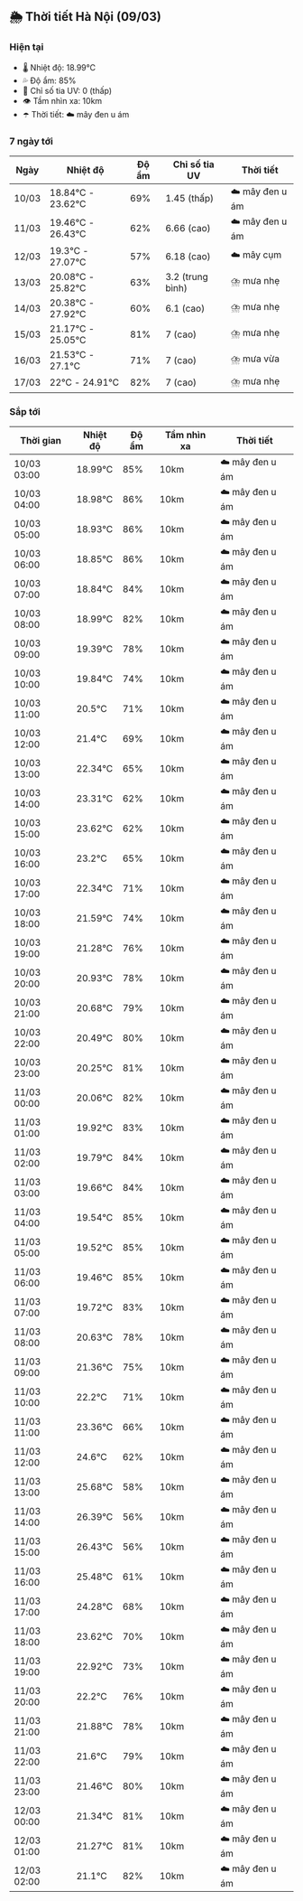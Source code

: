 ## 🌦️ Thời tiết Hà Nội (09/03)

### Hiện tại

- 🌡️ Nhiệt độ: 18.99℃
- 💦 Độ ẩm: 85%
- 🌟 Chỉ số tia UV: 0 (thấp)
- 👁️ Tầm nhìn xa: 10km
- ☂️ Thời tiết: ☁️ mây đen u ám

### 7 ngày tới

| Ngày | Nhiệt độ | Độ ẩm | Chỉ số tia UV | Thời tiết |
| --- | --- | --- | --- | --- |
| 10/03 | 18.84℃ - 23.62℃ | 69% | 1.45 (thấp) | ☁️ mây đen u ám |
| 11/03 | 19.46℃ - 26.43℃ | 62% | 6.66 (cao) | ☁️ mây đen u ám |
| 12/03 | 19.3℃ - 27.07℃ | 57% | 6.18 (cao) | ☁️ mây cụm |
| 13/03 | 20.08℃ - 25.82℃ | 63% | 3.2 (trung bình) | ⛈️ mưa nhẹ |
| 14/03 | 20.38℃ - 27.92℃ | 60% | 6.1 (cao) | ⛈️ mưa nhẹ |
| 15/03 | 21.17℃ - 25.05℃ | 81% | 7 (cao) | ⛈️ mưa nhẹ |
| 16/03 | 21.53℃ - 27.1℃ | 71% | 7 (cao) | ⛈️ mưa vừa |
| 17/03 | 22℃ - 24.91℃ | 82% | 7 (cao) | ⛈️ mưa nhẹ |

### Sắp tới

| Thời gian | Nhiệt độ | Độ ẩm | Tầm nhìn xa | Thời tiết |
| --- | --- | --- | --- | --- |
| 10/03 03:00 | 18.99℃ | 85% | 10km | ☁️ mây đen u ám |
| 10/03 04:00 | 18.98℃ | 86% | 10km | ☁️ mây đen u ám |
| 10/03 05:00 | 18.93℃ | 86% | 10km | ☁️ mây đen u ám |
| 10/03 06:00 | 18.85℃ | 86% | 10km | ☁️ mây đen u ám |
| 10/03 07:00 | 18.84℃ | 84% | 10km | ☁️ mây đen u ám |
| 10/03 08:00 | 18.99℃ | 82% | 10km | ☁️ mây đen u ám |
| 10/03 09:00 | 19.39℃ | 78% | 10km | ☁️ mây đen u ám |
| 10/03 10:00 | 19.84℃ | 74% | 10km | ☁️ mây đen u ám |
| 10/03 11:00 | 20.5℃ | 71% | 10km | ☁️ mây đen u ám |
| 10/03 12:00 | 21.4℃ | 69% | 10km | ☁️ mây đen u ám |
| 10/03 13:00 | 22.34℃ | 65% | 10km | ☁️ mây đen u ám |
| 10/03 14:00 | 23.31℃ | 62% | 10km | ☁️ mây đen u ám |
| 10/03 15:00 | 23.62℃ | 62% | 10km | ☁️ mây đen u ám |
| 10/03 16:00 | 23.2℃ | 65% | 10km | ☁️ mây đen u ám |
| 10/03 17:00 | 22.34℃ | 71% | 10km | ☁️ mây đen u ám |
| 10/03 18:00 | 21.59℃ | 74% | 10km | ☁️ mây đen u ám |
| 10/03 19:00 | 21.28℃ | 76% | 10km | ☁️ mây đen u ám |
| 10/03 20:00 | 20.93℃ | 78% | 10km | ☁️ mây đen u ám |
| 10/03 21:00 | 20.68℃ | 79% | 10km | ☁️ mây đen u ám |
| 10/03 22:00 | 20.49℃ | 80% | 10km | ☁️ mây đen u ám |
| 10/03 23:00 | 20.25℃ | 81% | 10km | ☁️ mây đen u ám |
| 11/03 00:00 | 20.06℃ | 82% | 10km | ☁️ mây đen u ám |
| 11/03 01:00 | 19.92℃ | 83% | 10km | ☁️ mây đen u ám |
| 11/03 02:00 | 19.79℃ | 84% | 10km | ☁️ mây đen u ám |
| 11/03 03:00 | 19.66℃ | 84% | 10km | ☁️ mây đen u ám |
| 11/03 04:00 | 19.54℃ | 85% | 10km | ☁️ mây đen u ám |
| 11/03 05:00 | 19.52℃ | 85% | 10km | ☁️ mây đen u ám |
| 11/03 06:00 | 19.46℃ | 85% | 10km | ☁️ mây đen u ám |
| 11/03 07:00 | 19.72℃ | 83% | 10km | ☁️ mây đen u ám |
| 11/03 08:00 | 20.63℃ | 78% | 10km | ☁️ mây đen u ám |
| 11/03 09:00 | 21.36℃ | 75% | 10km | ☁️ mây đen u ám |
| 11/03 10:00 | 22.2℃ | 71% | 10km | ☁️ mây đen u ám |
| 11/03 11:00 | 23.36℃ | 66% | 10km | ☁️ mây đen u ám |
| 11/03 12:00 | 24.6℃ | 62% | 10km | ☁️ mây đen u ám |
| 11/03 13:00 | 25.68℃ | 58% | 10km | ☁️ mây đen u ám |
| 11/03 14:00 | 26.39℃ | 56% | 10km | ☁️ mây đen u ám |
| 11/03 15:00 | 26.43℃ | 56% | 10km | ☁️ mây đen u ám |
| 11/03 16:00 | 25.48℃ | 61% | 10km | ☁️ mây đen u ám |
| 11/03 17:00 | 24.28℃ | 68% | 10km | ☁️ mây đen u ám |
| 11/03 18:00 | 23.62℃ | 70% | 10km | ☁️ mây đen u ám |
| 11/03 19:00 | 22.92℃ | 73% | 10km | ☁️ mây đen u ám |
| 11/03 20:00 | 22.2℃ | 76% | 10km | ☁️ mây đen u ám |
| 11/03 21:00 | 21.88℃ | 78% | 10km | ☁️ mây đen u ám |
| 11/03 22:00 | 21.6℃ | 79% | 10km | ☁️ mây đen u ám |
| 11/03 23:00 | 21.46℃ | 80% | 10km | ☁️ mây đen u ám |
| 12/03 00:00 | 21.34℃ | 81% | 10km | ☁️ mây đen u ám |
| 12/03 01:00 | 21.27℃ | 81% | 10km | ☁️ mây đen u ám |
| 12/03 02:00 | 21.1℃ | 82% | 10km | ☁️ mây đen u ám |
